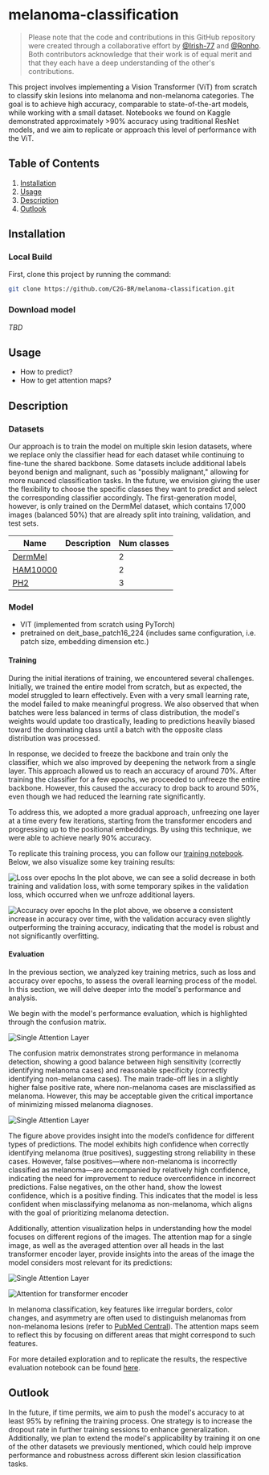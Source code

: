 # melanoma-classification

> Please note that the code and contributions in this GitHub repository were created through a collaborative effort by [@Irish-77](https://github.com/Irish-77) and [@Ronho](https://github.com/Ronho). Both contributors acknowledge that their work is of equal merit and that they each have a deep understanding of the other's contributions.

This project involves implementing a Vision Transformer (ViT) from scratch to classify skin lesions into melanoma and non-melanoma categories. The goal is to achieve high accuracy, comparable to state-of-the-art models, while working with a small dataset. Notebooks we found on Kaggle demonstrated approximately >90% accuracy using traditional ResNet models, and we aim to replicate or approach this level of performance with the ViT.

## Table of Contents

1. [Installation](#installation)
2. [Usage](#usage)
3. [Description](#description)
4. [Outlook](#outlook)

## Installation

### Local Build

First, clone this project by running the command:

```sh
git clone https://github.com/C2G-BR/melanoma-classification.git
```

### Download model

*TBD*

## Usage

- How to predict?
- How to get attention maps?

## Description

### Datasets

Our approach is to train the model on multiple skin lesion datasets, where we replace only the classifier head for each dataset while continuing to fine-tune the shared backbone. Some datasets include additional labels beyond benign and malignant, such as "possibly malignant," allowing for more nuanced classification tasks. In the future, we envision giving the user the flexibility to choose the specific classes they want to predict and select the corresponding classifier accordingly. The first-generation model, however, is only trained on the DermMel dataset, which contains 17,000 images (balanced 50%) that are already split into training, validation, and test sets.

| Name                                                                           | Description | Num classes |
| ------------------------------------------------------------------------------ | ----------- | ----------- |
| [DermMel](https://www.kaggle.com/datasets/drscarlat/melanoma)                  |             | 2           |
| [HAM10000](https://www.kaggle.com/datasets/kmader/skin-cancer-mnist-ham10000)  |             | 2           |
| [PH2](https://github.com/vikaschouhan/PH2-dataset/blob/master/PH2_dataset.txt) |             | 3           |

### Model

- VIT (implemented from scratch using PyTorch)
- pretrained on deit_base_patch16_224 (includes same configuration, i.e. patch size, embedding dimension etc.)

#### Training

During the initial iterations of training, we encountered several challenges. Initially, we trained the entire model from scratch, but as expected, the model struggled to learn effectively. Even with a very small learning rate, the model failed to make meaningful progress. We also observed that when batches were less balanced in terms of class distribution, the model's weights would update too drastically, leading to predictions heavily biased toward the dominating class until a batch with the opposite class distribution was processed.

In response, we decided to freeze the backbone and train only the classifier, which we also improved by deepening the network from a single layer. This approach allowed us to reach an accuracy of around 70%. After training the classifier for a few epochs, we proceeded to unfreeze the entire backbone. However, this caused the accuracy to drop back to around 50%, even though we had reduced the learning rate significantly.

To address this, we adopted a more gradual approach, unfreezing one layer at a time every few iterations, starting from the transformer encoders and progressing up to the positional embeddings. By using this technique, we were able to achieve nearly 90% accuracy.

To replicate this training process, you can follow our [training notebook](modelling/training.ipynb). Below, we also visualize some key training results:

![Loss over epochs](imgs/loss.png)
In the plot above, we can see a solid decrease in both training and validation loss, with some temporary spikes in the validation loss, which occurred when we unfroze additional layers.

![Accuracy over epochs](imgs/accuracy.png)
In the plot above, we observe a consistent increase in accuracy over time, with the validation accuracy even slightly outperforming the training accuracy, indicating that the model is robust and not significantly overfitting.

#### Evaluation

In the previous section, we analyzed key training metrics, such as loss and accuracy over epochs, to assess the overall learning process of the model.
In this section, we will delve deeper into the model's performance and analysis.

We begin with the model's performance evaluation, which is highlighted through the confusion matrix. 

![Single Attention Layer](imgs/confusion_matrix.png)

The confusion matrix demonstrates strong performance in melanoma detection, showing a good balance between high sensitivity (correctly identifying melanoma cases) and reasonable specificity (correctly identifying non-melanoma cases).
The main trade-off lies in a slightly higher false positive rate, where non-melanoma cases are misclassified as melanoma.
However, this may be acceptable given the critical importance of minimizing missed melanoma diagnoses.

![Single Attention Layer](imgs/model_confidences.png)

The figure above provides insight into the model’s confidence for different types of predictions. The model exhibits high confidence when correctly identifying melanoma (true positives), suggesting strong reliability in these cases. However, false positives—where non-melanoma is incorrectly classified as melanoma—are accompanied by relatively high confidence, indicating the need for improvement to reduce overconfidence in incorrect predictions. False negatives, on the other hand, show the lowest confidence, which is a positive finding. This indicates that the model is less confident when misclassifying melanoma as non-melanoma, which aligns with the goal of prioritizing melanoma detection.

Additionally, attention visualization helps in understanding how the model focuses on different regions of the images. The attention map for a single image, as well as the averaged attention over all heads in the last transformer encoder layer, provide insights into the areas of the image the model considers most relevant for its predictions:

![Single Attention Layer](imgs/single_attention.png)

![Attention for transformer encoder](imgs/attention_-1.png)

In melanoma classification, key features like irregular borders, color changes, and asymmetry are often used to distinguish melanomas from non-melanoma lesions (refer to [PubMed Central](https://pmc.ncbi.nlm.nih.gov/articles/PMC9562203/)).
The attention maps seem to reflect this by focusing on different areas that might correspond to such features.

For more detailed exploration and to replicate the results, the respective evaluation notebook can be found [here](modelling/evaluation.ipynb).

## Outlook

In the future, if time permits, we aim to push the model's accuracy to at least 95% by refining the training process. One strategy is to increase the dropout rate in further training sessions to enhance generalization. Additionally, we plan to extend the model's applicability by training it on one of the other datasets we previously mentioned, which could help improve performance and robustness across different skin lesion classification tasks.